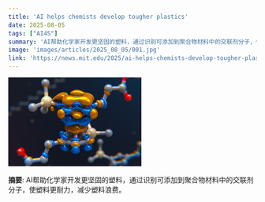 ```yaml
---
title: 'AI helps chemists develop tougher plastics'
date: 2025-08-05
tags: ["AI4S"]
summary: 'AI帮助化学家开发更坚固的塑料，通过识别可添加到聚合物材料中的交联剂分子，使塑料更耐力，减少塑料浪费。'
image: 'images/articles/2025_08_05/001.jpg'
link: 'https://news.mit.edu/2025/ai-helps-chemists-develop-tougher-plastics-0805'
---
```

![AI helps chemists develop tougher plastics](images/articles/2025_08_05/001.jpg)

**摘要**: AI帮助化学家开发更坚固的塑料，通过识别可添加到聚合物材料中的交联剂分子，使塑料更耐力，减少塑料浪费。
